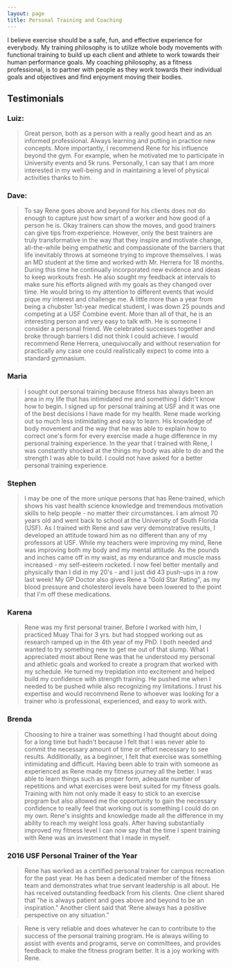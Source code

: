 ```yaml
---
layout: page
title: Personal Training and Coaching
---
```


I believe exercise should be a safe, fun, and effective experience for everybody. My training philosophy is to utilize whole body movements with functional training to build up each client and athlete to work towards their human performance goals. My coaching philosophy, as a fitness professional, is to partner with people as they work towards their individual goals and objectives and find enjoyment moving their bodies.

## Testimonials

### Luiz:

> Great person, both as a person with a really good heart and as an informed professional. Always learning and putting in practice new concepts. More importantly, I recommend Rene for his influence beyond the gym. For example, when he motivated me to participate in University events and 5k runs. Personally, I can say that I am more interested in my well-being and in maintaining a level of physical activities thanks to him.

### Dave:

> To say Rene goes above and beyond for his clients does not do enough to capture just how smart of a worker and how good of a person he is. Okay trainers can show the moves, and good trainers can give tips from experience. However, only the best trainers are truly transformative in the way that they inspire and motivate change, all-the-while being empathetic and compassionate of the barriers that life inevitably throws at someone trying to improve themselves. I was an MD student at the time and worked with Mr. Herrera for 18 months. During this time he continually incorporated new evidence and ideas to keep workouts fresh. He also sought my feedback at intervals to make sure his efforts aligned with my goals as they changed over time. He would bring to my attention to different events that would pique my interest and challenge me. A little more than a year from being a chubster 1st-year medical student, I was down 25 pounds and competing at a USF Combine event. More than all of that, he is an interesting person and very easy to talk with. He is someone I consider a personal friend. We celebrated successes together and broke through barriers I did not think I could achieve.  I would recommend Rene Herrera, unequivocally and without reservation for practically any case one could realistically expect to come into a standard gymnasium.

### Maria

> I sought out personal training because fitness has always been an area in my life that has intimidated me and something I didn't know how to begin. I signed up for personal training at USF and it was one of the best decisions I have made for my health. Rene made working out so much less intimidating and easy to learn. His knowledge of body movement and the way that he was able to explain how to correct one's form for every exercise made a huge difference in my personal training experience. In the year that I trained with Rene, I was constantly shocked at the things my body was able to do and the strength I was able to build. I could not have asked for a better personal training experience.

### Stephen

> I may be one of the more unique persons that has Rene trained, which shows his vast health science knowledge and tremendous motivation skills to help people - no matter their circumstances.  I am almost 70 years old and went back to school at the University of South Florida (USF).  As I trained with Rene and saw very demonstrative results, I developed an attitude toward him as no different than any of my professors at USF.  While my teachers were improving my mind, Rene was improving both my body and my mental attitude.  As the pounds and inches came off in my waist, as my endurance and muscle mass increased - my self-esteem rocketed.  I now feel better mentally and physically than I did in my 20's - and I just did 43 push-ups in a row last week!  My GP Doctor also gives Rene a "Gold Star Rating", as my blood pressure and cholesterol levels have been lowered to the point that I'm off these medications.

### Karena

> Rene was my first personal trainer. Before I worked with him, I practiced Muay Thai for 3 yrs. but had stopped working out as research ramped up in the 4th year of my PhD. I both needed and wanted to try something new to get me out of that slump. What I appreciated most about Rene was that he understood my personal and athletic goals and worked to create a program that worked with my schedule. He turned my trepidation into excitement and helped build my confidence with strength training. He pushed me when I needed to be pushed while also recognizing my limitations. I trust his expertise and would recommend Rene to whoever was looking for a trainer who is professional, experienced, and easy to work with.

### Brenda

> Choosing to hire a trainer was something I had thought about doing for a long time but hadn't because I felt that I was never able to commit the necessary amount of time or effort necessary to see results. Additionally, as a beginner, I felt that exercise was something intimidating and difficult. Having been able to train with someone as experienced as Rene made my fitness journey all the better. I was able to learn things such as proper form, adequate number of repetitions and what exercises were best suited for my fitness goals. Training with him not only made it easy to stick to an exercise program but also allowed me the opportunity to gain the necessary confidence to really feel that working out is something I could do on my own. Rene's insights and knowledge made all the difference in my ability to reach my weight loss goals. After having substantially improved my fitness level I can now say that the time I spent training with Rene was an investment that I made in myself.

### 2016 USF Personal Trainer of the Year

> Rene has worked as a certified personal trainer for campus recreation for the past year. He has been a dedicated member of the fitness team and demonstrates what true servant leadership is all about. He has received outstanding feedback from his clients. One client shared that "he is always patient and goes above and beyond to be an inspiration." Another client said that ‘Rene always has a positive perspective on any situation."

> Rene is very reliable and does whatever he can to contribute to the success of the personal training program. He is always willing to assist with events and programs, serve on committees, and provides feedback to make the fitness program better. It is a joy working with Rene.

